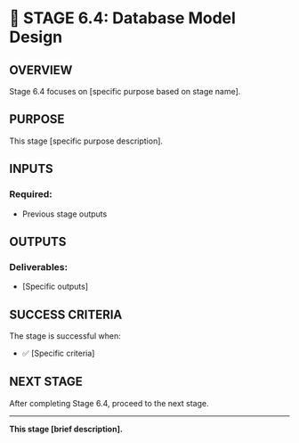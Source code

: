 # 🎯 STAGE 6.4: Database Model Design

## **OVERVIEW**

Stage 6.4 focuses on [specific purpose based on stage name].

## **PURPOSE**

This stage [specific purpose description].

## **INPUTS**

### **Required:**
- Previous stage outputs

## **OUTPUTS**

### **Deliverables:**
- [Specific outputs]

## **SUCCESS CRITERIA**

The stage is successful when:
- ✅ [Specific criteria]

## **NEXT STAGE**

After completing Stage 6.4, proceed to the next stage.

---

**This stage [brief description].**
